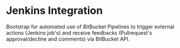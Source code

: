 # Jenkins Integration

Bootstrap for automated use of BitBucket Pipelines to trigger external actions (Jenkins job's) and receive feedbacks (Pullrequest's approval/decline and comments) via BitBucket API.
